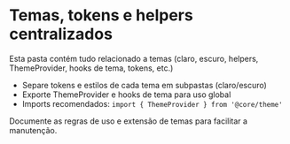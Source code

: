 # Temas, tokens e helpers centralizados

Esta pasta contém tudo relacionado a temas (claro, escuro, helpers, ThemeProvider, hooks de tema, tokens, etc.)

- Separe tokens e estilos de cada tema em subpastas (claro/escuro)
- Exporte ThemeProvider e hooks de tema para uso global
- Imports recomendados: `import { ThemeProvider } from '@core/theme'`

Documente as regras de uso e extensão de temas para facilitar a manutenção.
